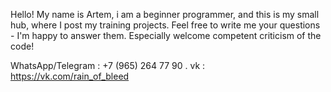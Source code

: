 Hello!
My name is Artem, i am a beginner programmer, and this is my small hub, where I post my training projects.
Feel free to write me your questions - I'm happy to answer them. 
Especially welcome competent criticism of the code!

WhatsApp/Telegram : +7 (965) 264 77 90 .
vk : https://vk.com/rain_of_bleed

